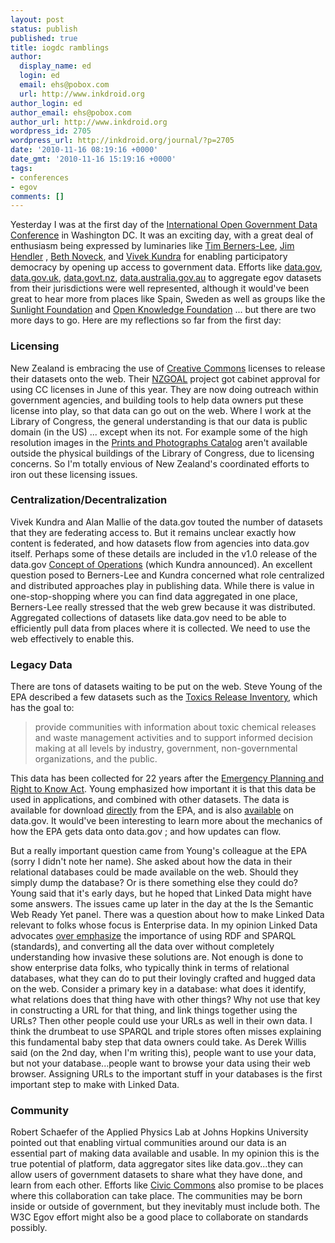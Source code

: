 ```yaml
---
layout: post
status: publish
published: true
title: iogdc ramblings
author:
  display_name: ed
  login: ed
  email: ehs@pobox.com
  url: http://www.inkdroid.org
author_login: ed
author_email: ehs@pobox.com
author_url: http://www.inkdroid.org
wordpress_id: 2705
wordpress_url: http://inkdroid.org/journal/?p=2705
date: '2010-11-16 08:19:16 +0000'
date_gmt: '2010-11-16 15:19:16 +0000'
tags:
- conferences
- egov
comments: []
---
```


<p>Yesterday I was at the first day of the <a href="http://www.data.gov/conference">International Open Government Data Conference</a> in Washington DC. It was an exciting day, with a great deal of enthusiasm being expressed by luminaries like <a href="http://en.wikipedia.org/wiki/Tim_Berners-Lee">Tim Berners-Lee</a>, <a href="http://en.wikipedia.org/wiki/Jim_Hendler">Jim Hendler</a> , <a href="http://en.wikipedia.org/wiki/Beth_Simone_Noveck">Beth Noveck</a>, and <a href="http://en.wikipedia.org/wiki/Vivek_Kundra">Vivek Kundra</a> for enabling participatory democracy by opening up access to government data. Efforts like <a href="http://data.gov/">data.gov</a>, <a href="http://data.gov.uk">data.gov.uk</a>, <a href="http://data.govt.nz/">data.govt.nz</a>, <a href="http://data.australia.gov.au/">data.australia.gov.au</a> to aggregate egov datasets from their jurisdictions were well represented, although it would've been great to hear more from places like Spain, Sweden as well as groups like the <a href="http://sunlightfoundation.com/">Sunlight Foundation</a> and <a href="http://okfn.org/">Open Knowledge Foundation</a> ... but there are two more days to go. Here are my reflections so far from the first day:</p>
<h3>Licensing</h3>
<p>New Zealand is embracing the use of <a href="http://creativecommons.org/">Creative Commons</a> licenses to release their datasets onto the web. Their <a href="http://web.archive.org/web/20110812114105/http://www.e.govt.nz/policy/nzgoal">NZGOAL</a> project got cabinet approval for using CC licenses in June of this year. They are now doing outreach within government agencies, and building tools to help data owners put these license into play, so that data can go out on the web. Where I work at the Library of Congress, the general understanding is that our data is public domain (in the US) ... except when its not. For example some of the high resolution images in the <a href="http://loc.gov/pictures/">Prints and Photographs Catalog</a> aren't available outside the physical buildings of the Library of Congress, due to licensing concerns. So I'm totally envious of New Zealand's coordinated efforts to iron out these licensing issues.</p>
<h3>Centralization/Decentralization</h3>
<p>Vivek Kundra and Alan Mallie of the data.gov touted the number of datasets that they are federating access to. But it remains unclear exactly how content is federated, and how datasets flow from agencies into data.gov itself. Perhaps some of these details are included in the v1.0 release of the data.gov <a href="http://www.usa.gov/Help/Free_Downloads.shtml">Concept of Operations</a> (which Kundra announced). An excellent question posed to Berners-Lee and Kundra concerned what role centralized and distributed approaches play in publishing data. While there is value in one-stop-shopping where you can find data aggregated in one place, Berners-Lee really stressed that the web grew because it was distributed. Aggregated collections of datasets like data.gov need to be able to efficiently pull data from places where it is collected. We need to use the web effectively to enable this.</p>
<h3>Legacy Data</h3>
<p>There are tons of datasets waiting to be put on the web. Steve Young of the EPA described a few datasets such as the <a href="http://www.epa.gov/tri/">Toxics Release Inventory</a>, which has the goal to:</p>
<blockquote><p>
provide communities with information about toxic chemical releases and waste management activities and to support informed decision making at all levels by industry, government, non-governmental organizations, and the public.
</p></blockquote>
<p>This data has been collected for 22 years after the <a href="http://www.epa.gov/superfund/contacts/infocenter/epcra.htm">Emergency Planning and Right to Know Act</a>. Young emphasized how important it is that this data be used in applications, and combined with other datasets. The data is available for download <a href="http://www.epa.gov/tri/tridata/preliminarydataset/index.html">directly</a> from the EPA, and is also <a href="http://www.data.gov/raw/1615">available</a> on data.gov. It would've been interesting to learn more about the mechanics of how the EPA gets data onto data.gov ; and how updates can flow.</p>
<p>But a really important question came from Young's colleague at the EPA (sorry I didn't note her name). She asked about how the data in their relational databases could be made available on the web. Should they simply dump the database? Or is there something else they could do? Young said that it's early days, but he hoped that Linked Data might have some answers. The issues came up later in the day at the Is the Semantic Web Ready Yet panel. There was a question about how to make Linked Data relevant to folks whose focus is Enterprise data. In my opinion Linked Data advocates <a href="http://semanticommunity.wik.is/Federal_Semantic_Interoperability_Community_of_Practice/RDF_Access_to_Structured_Databases">over emphasize</a> the importance of using RDF and SPARQL (standards), and converting all the data over without completely understanding how invasive these solutions are. Not enough is done to show enterprise data folks, who typically think in terms of relational databases, what they can do to put their lovingly crafted and hugged data on the web. Consider a primary key in a database: what does it identify, what relations does that thing have with other things? Why not use that key in constructing a URL for that thing, and link things together using the URLs? Then other people could use your URLs as well in their own data. I think the drumbeat to use SPARQL and triple stores often misses explaining this fundamental baby step that data owners could take. As Derek Willis said (on the 2nd day, when I'm writing this), people want to use your data, but not your database...people want to browse your data using their web browser. Assigning URLs to the important stuff in your databases is the first important step to make with Linked Data.</p>
<h3>Community</h3>
<p>Robert Schaefer of the Applied Physics Lab at Johns Hopkins University pointed out that enabling virtual communities around our data is an essential part of making data available and usable. In my opinion this is the true potential of platform, data aggregator sites like data.gov...they can allow users of government datasets to share what they have done, and learn from each other. Efforts like <a href="http://civiccommons.com/">Civic Commons</a> also promise to be places where this collaboration can take place. The communities may be born inside or outside of government, but they inevitably must include both. The W3C Egov effort might also be a good place to collaborate on standards possibly.</p>
